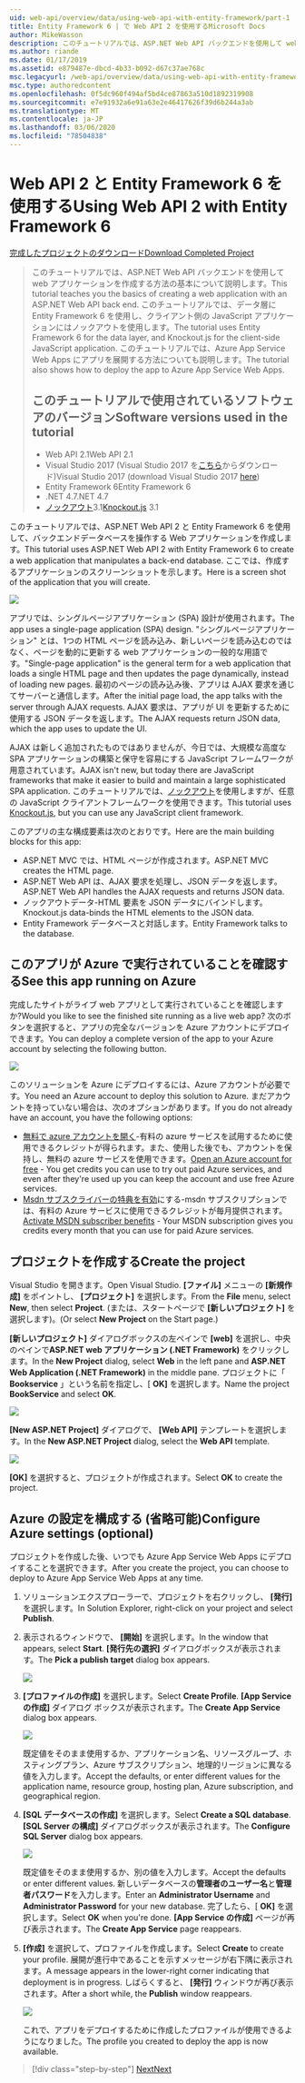 ```yaml
---
uid: web-api/overview/data/using-web-api-with-entity-framework/part-1
title: Entity Framework 6 | で Web API 2 を使用するMicrosoft Docs
author: MikeWasson
description: このチュートリアルでは、ASP.NET Web API バックエンドを使用して web アプリケーションを作成する方法の基本について説明します。 このチュートリアルでは、データのレイアウトに Entity Framework 6 を使用します。
ms.author: riande
ms.date: 01/17/2019
ms.assetid: e879487e-dbcd-4b33-b092-d67c37ae768c
msc.legacyurl: /web-api/overview/data/using-web-api-with-entity-framework/part-1
msc.type: authoredcontent
ms.openlocfilehash: 0f5dc960f494af5bd4ce87863a510d1892319908
ms.sourcegitcommit: e7e91932a6e91a63e2e46417626f39d6b244a3ab
ms.translationtype: MT
ms.contentlocale: ja-JP
ms.lasthandoff: 03/06/2020
ms.locfileid: "78504838"
---
```

# <a name="using-web-api-2-with-entity-framework-6"></a><span data-ttu-id="c0e34-104">Web API 2 と Entity Framework 6 を使用する</span><span class="sxs-lookup"><span data-stu-id="c0e34-104">Using Web API 2 with Entity Framework 6</span></span>

[<span data-ttu-id="c0e34-105">完成したプロジェクトのダウンロード</span><span class="sxs-lookup"><span data-stu-id="c0e34-105">Download Completed Project</span></span>](https://github.com/MikeWasson/BookService)

> <span data-ttu-id="c0e34-106">このチュートリアルでは、ASP.NET Web API バックエンドを使用して web アプリケーションを作成する方法の基本について説明します。</span><span class="sxs-lookup"><span data-stu-id="c0e34-106">This tutorial teaches you the basics of creating a web application with an ASP.NET Web API back end.</span></span> <span data-ttu-id="c0e34-107">このチュートリアルでは、データ層に Entity Framework 6 を使用し、クライアント側の JavaScript アプリケーションにはノックアウトを使用します。</span><span class="sxs-lookup"><span data-stu-id="c0e34-107">The tutorial uses Entity Framework 6 for the data layer, and Knockout.js for the client-side JavaScript application.</span></span> <span data-ttu-id="c0e34-108">このチュートリアルでは、Azure App Service Web Apps にアプリを展開する方法についても説明します。</span><span class="sxs-lookup"><span data-stu-id="c0e34-108">The tutorial also shows how to deploy the app to Azure App Service Web Apps.</span></span>
>
> ## <a name="software-versions-used-in-the-tutorial"></a><span data-ttu-id="c0e34-109">このチュートリアルで使用されているソフトウェアのバージョン</span><span class="sxs-lookup"><span data-stu-id="c0e34-109">Software versions used in the tutorial</span></span>
>
> - <span data-ttu-id="c0e34-110">Web API 2.1</span><span class="sxs-lookup"><span data-stu-id="c0e34-110">Web API 2.1</span></span>
> - <span data-ttu-id="c0e34-111">Visual Studio 2017 (Visual Studio 2017 を[こちら](https://visualstudio.microsoft.com/downloads/?utm_medium=microsoft&utm_source=docs.microsoft.com&utm_campaign=button+cta&utm_content=download+vs2017)からダウンロード)</span><span class="sxs-lookup"><span data-stu-id="c0e34-111">Visual Studio 2017 (download Visual Studio 2017 [here](https://visualstudio.microsoft.com/downloads/?utm_medium=microsoft&utm_source=docs.microsoft.com&utm_campaign=button+cta&utm_content=download+vs2017))</span></span>
> - <span data-ttu-id="c0e34-112">Entity Framework 6</span><span class="sxs-lookup"><span data-stu-id="c0e34-112">Entity Framework 6</span></span>
> - <span data-ttu-id="c0e34-113">.NET 4.7</span><span class="sxs-lookup"><span data-stu-id="c0e34-113">.NET 4.7</span></span>
> - <span data-ttu-id="c0e34-114">[ノックアウト](http://knockoutjs.com/)3.1</span><span class="sxs-lookup"><span data-stu-id="c0e34-114">[Knockout.js](http://knockoutjs.com/) 3.1</span></span>

<span data-ttu-id="c0e34-115">このチュートリアルでは、ASP.NET Web API 2 と Entity Framework 6 を使用して、バックエンドデータベースを操作する Web アプリケーションを作成します。</span><span class="sxs-lookup"><span data-stu-id="c0e34-115">This tutorial uses ASP.NET Web API 2 with Entity Framework 6 to create a web application that manipulates a back-end database.</span></span> <span data-ttu-id="c0e34-116">ここでは、作成するアプリケーションのスクリーンショットを示します。</span><span class="sxs-lookup"><span data-stu-id="c0e34-116">Here is a screen shot of the application that you will create.</span></span>

[![](part-1/_static/image2.png)](part-1/_static/image1.png)

<span data-ttu-id="c0e34-117">アプリでは、シングルページアプリケーション (SPA) 設計が使用されます。</span><span class="sxs-lookup"><span data-stu-id="c0e34-117">The app uses a single-page application (SPA) design.</span></span> <span data-ttu-id="c0e34-118">"シングルページアプリケーション" とは、1つの HTML ページを読み込み、新しいページを読み込むのではなく、ページを動的に更新する web アプリケーションの一般的な用語です。</span><span class="sxs-lookup"><span data-stu-id="c0e34-118">"Single-page application" is the general term for a web application that loads a single HTML page and then updates the page dynamically, instead of loading new pages.</span></span> <span data-ttu-id="c0e34-119">最初のページの読み込み後、アプリは AJAX 要求を通じてサーバーと通信します。</span><span class="sxs-lookup"><span data-stu-id="c0e34-119">After the initial page load, the app talks with the server through AJAX requests.</span></span> <span data-ttu-id="c0e34-120">AJAX 要求は、アプリが UI を更新するために使用する JSON データを返します。</span><span class="sxs-lookup"><span data-stu-id="c0e34-120">The AJAX requests return JSON data, which the app uses to update the UI.</span></span>

<span data-ttu-id="c0e34-121">AJAX は新しく追加されたものではありませんが、今日では、大規模な高度な SPA アプリケーションの構築と保守を容易にする JavaScript フレームワークが用意されています。</span><span class="sxs-lookup"><span data-stu-id="c0e34-121">AJAX isn't new, but today there are JavaScript frameworks that make it easier to build and maintain a large sophisticated SPA application.</span></span> <span data-ttu-id="c0e34-122">このチュートリアルでは、[ノックアウト](http://knockoutjs.com/)を使用しますが、任意の JavaScript クライアントフレームワークを使用できます。</span><span class="sxs-lookup"><span data-stu-id="c0e34-122">This tutorial uses [Knockout.js](http://knockoutjs.com/), but you can use any JavaScript client framework.</span></span>

<span data-ttu-id="c0e34-123">このアプリの主な構成要素は次のとおりです。</span><span class="sxs-lookup"><span data-stu-id="c0e34-123">Here are the main building blocks for this app:</span></span>

- <span data-ttu-id="c0e34-124">ASP.NET MVC では、HTML ページが作成されます。</span><span class="sxs-lookup"><span data-stu-id="c0e34-124">ASP.NET MVC creates the HTML page.</span></span>
- <span data-ttu-id="c0e34-125">ASP.NET Web API は、AJAX 要求を処理し、JSON データを返します。</span><span class="sxs-lookup"><span data-stu-id="c0e34-125">ASP.NET Web API handles the AJAX requests and returns JSON data.</span></span>
- <span data-ttu-id="c0e34-126">ノックアウトデータ-HTML 要素を JSON データにバインドします。</span><span class="sxs-lookup"><span data-stu-id="c0e34-126">Knockout.js data-binds the HTML elements to the JSON data.</span></span>
- <span data-ttu-id="c0e34-127">Entity Framework データベースと対話します。</span><span class="sxs-lookup"><span data-stu-id="c0e34-127">Entity Framework talks to the database.</span></span>

## <a name="see-this-app-running-on-azure"></a><span data-ttu-id="c0e34-128">このアプリが Azure で実行されていることを確認する</span><span class="sxs-lookup"><span data-stu-id="c0e34-128">See this app running on Azure</span></span>

<span data-ttu-id="c0e34-129">完成したサイトがライブ web アプリとして実行されていることを確認しますか?</span><span class="sxs-lookup"><span data-stu-id="c0e34-129">Would you like to see the finished site running as a live web app?</span></span> <span data-ttu-id="c0e34-130">次のボタンを選択すると、アプリの完全なバージョンを Azure アカウントにデプロイできます。</span><span class="sxs-lookup"><span data-stu-id="c0e34-130">You can deploy a complete version of the app to your Azure account by selecting the following button.</span></span>

[![](http://azuredeploy.net/deploybutton.png)](https://azuredeploy.net/?WT.mc_id=deploy_azure_aspnet&repository=https://github.com/tfitzmac/BookService)

<span data-ttu-id="c0e34-131">このソリューションを Azure にデプロイするには、Azure アカウントが必要です。</span><span class="sxs-lookup"><span data-stu-id="c0e34-131">You need an Azure account to deploy this solution to Azure.</span></span> <span data-ttu-id="c0e34-132">まだアカウントを持っていない場合は、次のオプションがあります。</span><span class="sxs-lookup"><span data-stu-id="c0e34-132">If you do not already have an account, you have the following options:</span></span>

- <span data-ttu-id="c0e34-133">[無料で azure アカウントを開く](https://azure.microsoft.com/pricing/free-trial/?WT.mc_id=A443DD604)-有料の azure サービスを試用するために使用できるクレジットが得られます。また、使用した後でも、アカウントを保持し、無料の azure サービスを使用できます。</span><span class="sxs-lookup"><span data-stu-id="c0e34-133">[Open an Azure account for free](https://azure.microsoft.com/pricing/free-trial/?WT.mc_id=A443DD604) - You get credits you can use to try out paid Azure services, and even after they're used up you can keep the account and use free Azure services.</span></span>
- <span data-ttu-id="c0e34-134">[Msdn サブスクライバーの特典を有効](https://azure.microsoft.com/pricing/member-offers/msdn-benefits-details/?WT.mc_id=A443DD604)にする-msdn サブスクリプションでは、有料の Azure サービスに使用できるクレジットが毎月提供されます。</span><span class="sxs-lookup"><span data-stu-id="c0e34-134">[Activate MSDN subscriber benefits](https://azure.microsoft.com/pricing/member-offers/msdn-benefits-details/?WT.mc_id=A443DD604) - Your MSDN subscription gives you credits every month that you can use for paid Azure services.</span></span>

## <a name="create-the-project"></a><span data-ttu-id="c0e34-135">プロジェクトを作成する</span><span class="sxs-lookup"><span data-stu-id="c0e34-135">Create the project</span></span>

<span data-ttu-id="c0e34-136">Visual Studio を開きます。</span><span class="sxs-lookup"><span data-stu-id="c0e34-136">Open Visual Studio.</span></span> <span data-ttu-id="c0e34-137">**[ファイル]** メニューの **[新規作成]** をポイントし、 **[プロジェクト]** を選択します。</span><span class="sxs-lookup"><span data-stu-id="c0e34-137">From the **File** menu, select **New**, then select **Project**.</span></span> <span data-ttu-id="c0e34-138">(または、スタートページで **[新しいプロジェクト]** を選択します)。</span><span class="sxs-lookup"><span data-stu-id="c0e34-138">(Or select **New Project** on the Start page.)</span></span>

<span data-ttu-id="c0e34-139">**[新しいプロジェクト]** ダイアログボックスの左ペインで **[web]** を選択し、中央のペインで**ASP.NET web アプリケーション (.NET Framework)** をクリックします。</span><span class="sxs-lookup"><span data-stu-id="c0e34-139">In the **New Project** dialog, select **Web** in the left pane and **ASP.NET Web Application (.NET Framework)** in the middle pane.</span></span> <span data-ttu-id="c0e34-140">プロジェクトに「 **Bookservice** 」という名前を指定し、[ **OK]** を選択します。</span><span class="sxs-lookup"><span data-stu-id="c0e34-140">Name the project **BookService** and select **OK**.</span></span>

[![](part-1/_static/image11.png)](part-1/_static/image11.png)

<span data-ttu-id="c0e34-141">**[New ASP.NET Project]** ダイアログで、 **[Web API]** テンプレートを選択します。</span><span class="sxs-lookup"><span data-stu-id="c0e34-141">In the **New ASP.NET Project** dialog, select the **Web API** template.</span></span>

[![](part-1/_static/image12.png)](part-1/_static/image12.png)

<span data-ttu-id="c0e34-142">**[OK]** を選択すると、プロジェクトが作成されます。</span><span class="sxs-lookup"><span data-stu-id="c0e34-142">Select **OK** to create the project.</span></span>

## <a name="configure-azure-settings-optional"></a><span data-ttu-id="c0e34-143">Azure の設定を構成する (省略可能)</span><span class="sxs-lookup"><span data-stu-id="c0e34-143">Configure Azure settings (optional)</span></span>

<span data-ttu-id="c0e34-144">プロジェクトを作成した後、いつでも Azure App Service Web Apps にデプロイすることを選択できます。</span><span class="sxs-lookup"><span data-stu-id="c0e34-144">After you create the project, you can choose to deploy to Azure App Service Web Apps at any time.</span></span> 

1. <span data-ttu-id="c0e34-145">ソリューションエクスプローラーで、プロジェクトを右クリックし、 **[発行]** を選択します。</span><span class="sxs-lookup"><span data-stu-id="c0e34-145">In Solution Explorer, right-click on your project and select **Publish**.</span></span>

2. <span data-ttu-id="c0e34-146">表示されるウィンドウで、 **[開始]** を選択します。</span><span class="sxs-lookup"><span data-stu-id="c0e34-146">In the window that appears, select **Start**.</span></span> <span data-ttu-id="c0e34-147">**[発行先の選択]** ダイアログボックスが表示されます。</span><span class="sxs-lookup"><span data-stu-id="c0e34-147">The **Pick a publish target** dialog box appears.</span></span>

   [![](part-1/_static/image14.png)](part-1/_static/image14.png)

3. <span data-ttu-id="c0e34-148">**[プロファイルの作成]** を選択します。</span><span class="sxs-lookup"><span data-stu-id="c0e34-148">Select **Create Profile**.</span></span> <span data-ttu-id="c0e34-149">**[App Service の作成]** ダイアログ ボックスが表示されます。</span><span class="sxs-lookup"><span data-stu-id="c0e34-149">The **Create App Service** dialog box appears.</span></span>

   [![](part-1/_static/image15.png)](part-1/_static/image15.png)

   <span data-ttu-id="c0e34-150">既定値をそのまま使用するか、アプリケーション名、リソースグループ、ホスティングプラン、Azure サブスクリプション、地理的リージョンに異なる値を入力します。</span><span class="sxs-lookup"><span data-stu-id="c0e34-150">Accept the defaults, or enter different values for the application name, resource group, hosting plan, Azure subscription, and geographical region.</span></span> 

4. <span data-ttu-id="c0e34-151">**[SQL データベースの作成]** を選択します。</span><span class="sxs-lookup"><span data-stu-id="c0e34-151">Select **Create a SQL database**.</span></span> <span data-ttu-id="c0e34-152">**[SQL Server の構成]** ダイアログボックスが表示されます。</span><span class="sxs-lookup"><span data-stu-id="c0e34-152">The **Configure SQL Server** dialog box appears.</span></span> 

   [![](part-1/_static/image16.png)](part-1/_static/image16.png)

   <span data-ttu-id="c0e34-153">既定値をそのまま使用するか、別の値を入力します。</span><span class="sxs-lookup"><span data-stu-id="c0e34-153">Accept the defaults or enter different values.</span></span> <span data-ttu-id="c0e34-154">新しいデータベースの**管理者のユーザー名**と**管理者パスワード**を入力します。</span><span class="sxs-lookup"><span data-stu-id="c0e34-154">Enter an **Administrator Username** and **Administrator Password** for your new database.</span></span> <span data-ttu-id="c0e34-155">完了したら、[ **OK]** を選択します。</span><span class="sxs-lookup"><span data-stu-id="c0e34-155">Select **OK** when you're done.</span></span> <span data-ttu-id="c0e34-156">**[App Service の作成]** ページが再び表示されます。</span><span class="sxs-lookup"><span data-stu-id="c0e34-156">The **Create App Service** page reappears.</span></span>

5. <span data-ttu-id="c0e34-157">**[作成]** を選択して、プロファイルを作成します。</span><span class="sxs-lookup"><span data-stu-id="c0e34-157">Select **Create** to create your profile.</span></span> <span data-ttu-id="c0e34-158">展開が進行中であることを示すメッセージが右下隅に表示されます。</span><span class="sxs-lookup"><span data-stu-id="c0e34-158">A message appears in the lower-right corner indicating that deployment is in progress.</span></span> <span data-ttu-id="c0e34-159">しばらくすると、 **[発行]** ウィンドウが再び表示されます。</span><span class="sxs-lookup"><span data-stu-id="c0e34-159">After a short while, the **Publish** window reappears.</span></span>

    [![](part-1/_static/image17.png)](part-1/_static/image17.png)
   
    <span data-ttu-id="c0e34-160">これで、アプリをデプロイするために作成したプロファイルが使用できるようになりました。</span><span class="sxs-lookup"><span data-stu-id="c0e34-160">The profile you created to deploy the app is now available.</span></span> 

> [!div class="step-by-step"]
> [<span data-ttu-id="c0e34-161">Next</span><span class="sxs-lookup"><span data-stu-id="c0e34-161">Next</span></span>](part-2.md)
